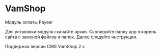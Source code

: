 VamShop
======
Модуль оплаты Payeer

Для установки модуля скачайте архив.
Скопируйте папку app в корень сайта с заменой файлов и папок.
Далее следуйте инструкции.

Поддержка версии CMS VamShop 2.x